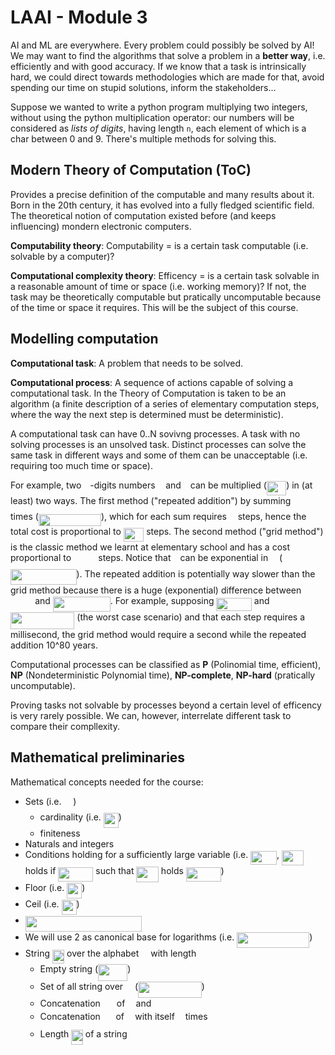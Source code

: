 # LAAI - Module 3

AI and ML are everywhere. Every problem could possibly be solved by AI! We may want to find the algorithms that solve a problem in a **better way**, i.e. efficiently and with good accuracy. If we know that a task is intrinsically hard, we could direct towards methodologies which are made for that, avoid spending our time on stupid solutions, inform the stakeholders...

Suppose we wanted to write a python program multiplying two integers, without using the python multiplication operator: our numbers will be considered as *lists of digits*, having length `n`, each element of which is a char between 0 and 9. There's multiple methods for solving this.

## Modern Theory of Computation (ToC)

Provides a precise definition of the computable and many results about it.
Born in the 20th century, it has evolved into a fully fledged scientific field.
The theoretical notion of computation existed before (and keeps influencing) mondern electronic computers. 

**Computability theory**: Computability = is a certain task computable (i.e. solvable by a computer)?

**Computational complexity theory**: Efficency = is a certain task solvable in a reasonable amount of time or space (i.e. working memory)? If not, the task may be theoretically computable but pratically uncomputable because of the time or space it requires. This will be the subject of this course.

## Modelling computation

**Computational task**: A problem that needs to be solved.

**Computational process**: A sequence of actions capable of solving a computational task. In the Theory of Computation is taken to be an algorithm (a finite description of a series of elementary computation steps, where the way the next step is determined must be deterministic).

A computational task can have 0..N sovivng processes. A task with no solving processes is an unsolved task. Distinct processes can solve the same task in different ways and some of them can be unacceptable (i.e. requiring too much time or space).

For example, two <img src="svgs/55a049b8f161ae7cfeb0197d75aff967.svg?invert_in_darkmode" align=middle width=9.86687624999999pt height=14.15524440000002pt/>-digits numbers <img src="svgs/44bc9d542a92714cac84e01cbbb7fd61.svg?invert_in_darkmode" align=middle width=8.68915409999999pt height=14.15524440000002pt/> and <img src="svgs/4bdc8d9bcfb35e1c9bfb51fc69687dfc.svg?invert_in_darkmode" align=middle width=7.054796099999991pt height=22.831056599999986pt/> can be multiplied (<img src="svgs/aa9ac28882b306b4e881fbaacbafc4b7.svg?invert_in_darkmode" align=middle width=31.268917349999988pt height=22.831056599999986pt/>) in (at least) two ways.
The first method ("repeated addition") by summing <img src="svgs/44bc9d542a92714cac84e01cbbb7fd61.svg?invert_in_darkmode" align=middle width=8.68915409999999pt height=14.15524440000002pt/> <img src="svgs/4bdc8d9bcfb35e1c9bfb51fc69687dfc.svg?invert_in_darkmode" align=middle width=7.054796099999991pt height=22.831056599999986pt/> times (<img src="svgs/3049d386c04588a0fd49fc94ff49362d.svg?invert_in_darkmode" align=middle width=100.03970789999998pt height=19.1781018pt/>), which for each sum requires <img src="svgs/55a049b8f161ae7cfeb0197d75aff967.svg?invert_in_darkmode" align=middle width=9.86687624999999pt height=14.15524440000002pt/> steps, hence the total cost is proportional to <img src="svgs/458e8b6dad5a69d223deeaf241ce1f43.svg?invert_in_darkmode" align=middle width=32.44663949999999pt height=22.831056599999986pt/> steps.
The second method ("grid method") is the classic method we learnt at elementary school and has a cost proportional to <img src="svgs/f4afc77016e004d110eee6a7001a7a87.svg?invert_in_darkmode" align=middle width=35.25871964999999pt height=15.296829900000011pt/> steps.
Notice that <img src="svgs/4bdc8d9bcfb35e1c9bfb51fc69687dfc.svg?invert_in_darkmode" align=middle width=7.054796099999991pt height=22.831056599999986pt/> can be exponential in <img src="svgs/55a049b8f161ae7cfeb0197d75aff967.svg?invert_in_darkmode" align=middle width=9.86687624999999pt height=14.15524440000002pt/> (<img src="svgs/ac76bed504f78662b400fd78ad426795.svg?invert_in_darkmode" align=middle width=105.50023274999998pt height=24.65753399999998pt/>).
The repeated addition is potentially way slower than the grid method because there is a huge (exponential) difference between <img src="svgs/f4afc77016e004d110eee6a7001a7a87.svg?invert_in_darkmode" align=middle width=35.25871964999999pt height=15.296829900000011pt/> and <img src="svgs/c77bd97048dbe2638b94e266d9e64d1c.svg?invert_in_darkmode" align=middle width=91.87403444999998pt height=24.65753399999998pt/>. 
For example, supposing <img src="svgs/60956056c8ac4a0bb767ef199f98b76b.svg?invert_in_darkmode" align=middle width=56.442135749999984pt height=21.18721440000001pt/> and <img src="svgs/a938957de7ebf1ed5afe74305dc62c33.svg?invert_in_darkmode" align=middle width=102.41999955pt height=26.76175259999998pt/> (the worst case scenario) and that each step requires a millisecond, the grid method would require a second while the repeated addition 10^80 years.

Computational processes can be classified as **P** (Polinomial time, efficient), **NP** (Nondeterministic Polynomial time), **NP-complete**, **NP-hard** (pratically uncomputable).

Proving tasks not solvable by processes beyond a certain level of efficency is very rarely possible.
We can, however, interrelate different task to compare their compllexity.

## Mathematical preliminaries

Mathematical concepts needed for the course:

- Sets (i.e. <img src="svgs/cbfb1b2a33b28eab8a3e59464768e810.svg?invert_in_darkmode" align=middle width=14.908688849999992pt height=22.465723500000017pt/>)
  - cardinality (i.e. <img src="svgs/50471a7853b2ca91c0e1f4c5107c5b5e.svg?invert_in_darkmode" align=middle width=24.041115449999985pt height=24.65753399999998pt/>)
  - finiteness
- Naturals and integers
- Conditions holding  for a sufficiently large variable (i.e. <img src="svgs/f23b2b8e0bd22c498e6cc9b7055ccaa9.svg?invert_in_darkmode" align=middle width=41.83019279999999pt height=22.648391699999998pt/>, <img src="svgs/e720ef2e3dc10278f2cc0341a8635074.svg?invert_in_darkmode" align=middle width=35.489081099999986pt height=24.65753399999998pt/> holds if <img src="svgs/aa5de451edffae97a3e3d72e0a7ec57a.svg?invert_in_darkmode" align=middle width=56.09573309999998pt height=22.831056599999986pt/> such that <img src="svgs/e720ef2e3dc10278f2cc0341a8635074.svg?invert_in_darkmode" align=middle width=35.489081099999986pt height=24.65753399999998pt/> holds <img src="svgs/7e73289f5bec62c25edaafcb79810100.svg?invert_in_darkmode" align=middle width=55.916945699999985pt height=22.831056599999986pt/>)
- Floor (i.e. <img src="svgs/b8d683e1dea27b14d549c3389b65dbb6.svg?invert_in_darkmode" align=middle width=24.00689774999999pt height=24.65753399999998pt/>)
- Ceil (i.e. <img src="svgs/f4037aedb6bf0d1b1b9e417d27abee42.svg?invert_in_darkmode" align=middle width=24.00689774999999pt height=24.65753399999998pt/>)
- <img src="svgs/d1e718b4aa9726f0f13e86387d942b7f.svg?invert_in_darkmode" align=middle width=186.67778414999998pt height=24.65753399999998pt/>
- We will use 2 as canonical base for logarithms (i.e. <img src="svgs/1c0c99ea7db547da9f713133df4e10cc.svg?invert_in_darkmode" align=middle width=116.11875329999998pt height=24.65753399999998pt/>)
- String <img src="svgs/13595c3035ea1b1b4d90f5571df51b7c.svg?invert_in_darkmode" align=middle width=19.15340624999999pt height=22.465723500000017pt/> over the alphabet <img src="svgs/e257acd1ccbe7fcb654708f1a866bfe9.svg?invert_in_darkmode" align=middle width=11.027402099999989pt height=22.465723500000017pt/> with length <img src="svgs/55a049b8f161ae7cfeb0197d75aff967.svg?invert_in_darkmode" align=middle width=9.86687624999999pt height=14.15524440000002pt/>
  - Empty string (<img src="svgs/0f291e5628e5da63790748b4acc9709f.svg?invert_in_darkmode" align=middle width=47.163063749999985pt height=26.76175259999998pt/>)
  - Set of all string over <img src="svgs/e257acd1ccbe7fcb654708f1a866bfe9.svg?invert_in_darkmode" align=middle width=11.027402099999989pt height=22.465723500000017pt/> (<img src="svgs/33c9972f4ece02756df855c07b50ecc0.svg?invert_in_darkmode" align=middle width=101.68568684999998pt height=26.438629799999987pt/>) 
  - Concatenation <img src="svgs/65f1b48fb5f326a680b0f7393b9d8b6d.svg?invert_in_darkmode" align=middle width=18.044213549999988pt height=14.15524440000002pt/> of <img src="svgs/332cc365a4987aacce0ead01b8bdcc0b.svg?invert_in_darkmode" align=middle width=9.39498779999999pt height=14.15524440000002pt/> and <img src="svgs/deceeaf6940a8c7a5a02373728002b0f.svg?invert_in_darkmode" align=middle width=8.649225749999989pt height=14.15524440000002pt/>
  - Concatenation <img src="svgs/ca258fdb5aa2e16d091da2d680a2bc60.svg?invert_in_darkmode" align=middle width=16.66101689999999pt height=27.91243950000002pt/> of <img src="svgs/332cc365a4987aacce0ead01b8bdcc0b.svg?invert_in_darkmode" align=middle width=9.39498779999999pt height=14.15524440000002pt/> with itself <img src="svgs/63bb9849783d01d91403bc9a5fea12a2.svg?invert_in_darkmode" align=middle width=9.075367949999992pt height=22.831056599999986pt/> times
  - Length <img src="svgs/cd8f6d1a08b2e1ed11a4305d3f6caab3.svg?invert_in_darkmode" align=middle width=18.52743584999999pt height=24.65753399999998pt/> of a string <img src="svgs/332cc365a4987aacce0ead01b8bdcc0b.svg?invert_in_darkmode" align=middle width=9.39498779999999pt height=14.15524440000002pt/>
